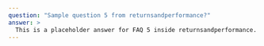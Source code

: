 ```yaml
---
question: "Sample question 5 from returnsandperformance?"
answer: >
  This is a placeholder answer for FAQ 5 inside returnsandperformance. It uses proper YAML block formatting to avoid any parsing issues.
---
```

